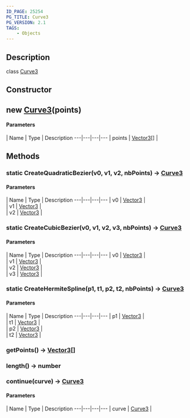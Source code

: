 ```yaml
---
ID_PAGE: 25254
PG_TITLE: Curve3
PG_VERSION: 2.1
TAGS:
    - Objects
---
```

## Description

class [Curve3](/classes/2.3/Curve3)



## Constructor

##  new [Curve3](/classes/2.3/Curve3)(points)



#### Parameters
 | Name | Type | Description
---|---|---|---
 | points | [Vector3](/classes/2.3/Vector3)[] |   

## Methods

### static  CreateQuadraticBezier(v0, v1, v2, nbPoints) &rarr; [Curve3](/classes/2.3/Curve3)



#### Parameters
 | Name | Type | Description
---|---|---|---
 | v0 | [Vector3](/classes/2.3/Vector3) |   
 | v1 | [Vector3](/classes/2.3/Vector3) |   
 | v2 | [Vector3](/classes/2.3/Vector3) |   
### static  CreateCubicBezier(v0, v1, v2, v3, nbPoints) &rarr; [Curve3](/classes/2.3/Curve3)



#### Parameters
 | Name | Type | Description
---|---|---|---
 | v0 | [Vector3](/classes/2.3/Vector3) |   
 | v1 | [Vector3](/classes/2.3/Vector3) |   
 | v2 | [Vector3](/classes/2.3/Vector3) |   
 | v3 | [Vector3](/classes/2.3/Vector3) |   
### static  CreateHermiteSpline(p1, t1, p2, t2, nbPoints) &rarr; [Curve3](/classes/2.3/Curve3)



#### Parameters
 | Name | Type | Description
---|---|---|---
 | p1 | [Vector3](/classes/2.3/Vector3) |   
 | t1 | [Vector3](/classes/2.3/Vector3) |   
 | p2 | [Vector3](/classes/2.3/Vector3) |   
 | t2 | [Vector3](/classes/2.3/Vector3) |   
### getPoints() &rarr; [Vector3](/classes/2.3/Vector3)[]


### length() &rarr; number


### continue(curve) &rarr; [Curve3](/classes/2.3/Curve3)



#### Parameters
 | Name | Type | Description
---|---|---|---
 | curve | [Curve3](/classes/2.3/Curve3) |   


